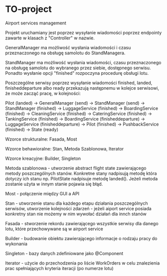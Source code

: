 # TO-project
Airport services management

Projekt uruchamiany jest poprzez wysyłanie wiadomości poprzez endpointy zawarte w klasach z "Controller" w nazwie.

GeneralManager ma możliwość wysłania wiadomości i czasu przeznaczonego na obsługę samolotu do StandManagera.

StandManager ma możliwość wysłania wiadomości, czasu przeznaczonego na obsługę samolotu do wybranego przez siebie, dostępnego serwisu. Ponadto wysłanie opcji "finished" rozpoczyna procedurę obsługi lotu.

Poszczególne serwisy poprzez wysyłanie wiadomości finished, landed, finisheddeparture albo ready przekazują następnemu w kolejce serwisowi, że może zacząć pracę, w kolejności:

Pilot (landed) -> GeneralManager (send) -> StandManager  (send) -> StandManager (finished) -> LuggageService (finished) -> BoardingService (finished) ->  CleaningService (finished) -> CateringService (finished) -> TankingService (finished) -> BoardingService (finisheddeparture) -> LuggageService (finisheddeparture) -> Pilot (finished) 
-> PushbackService (finished) -> State (ready)


Wzorce strukturalne: Fasada, Most

Wzorce behawioralne: Stan, Metoda Szablonowa, Iterator

Wzorce kreacyjne: Builder, Singleton

Metoda szablonowa - utworzenie abstract flight state zawierającego metody poszczególnych stanów. Konkretne stany nadpisują metodę która dotyczy ich stanu np. PilotState nadpisuje metodę landed(). Jeżeli metoda zostanie użyta w innym stanie pojawia się błąd.

Most - połączenie między GUI a API

Stan - utworzenie stanu dla każdego etapu działania poszczególnych serwisów, utworzenie kolejności zdarzeń - jeżeli aiport service posiada konkretny stan nie możemy w nim wywołać działań dla innch stanów

Fasada - stworzenie rekordu zawierającego wszystkie serwisy dla danego lotu, które przechowywane są w airport service

Builder - budowanie obiektu zawierającego informacje o rodzaju pracy do wykonania

Singleton - bazy danych zdefiniowane jako @Component

Iterator - użycie do przechodzenia po liście WorkOrders w celu znalezienia prac spełniających kryteria iteracji (po numerze lotu)
